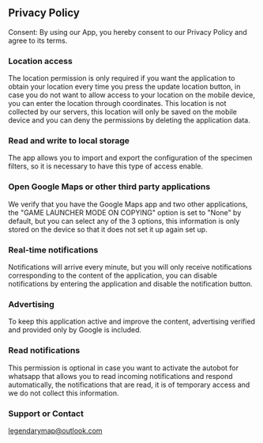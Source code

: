 ## Privacy Policy
Consent: By using our App, you hereby consent to our Privacy Policy and agree to its terms.

### Location access
The location permission is only required if you want the application to obtain your location every time you press the update location button, in case you do not want to allow access to your location on the mobile device, you can enter the location through coordinates. This location is not collected by our servers, this location will only be saved on the mobile device and you can deny the permissions by deleting the application data.

### Read and write to local storage
The app allows you to import and export the configuration of the specimen filters, so it is necessary to have this type of access enable.

### Open Google Maps or other third party applications
We verify that you have the Google Maps app and two other applications, the "GAME LAUNCHER MODE ON COPYING" option is set to "None" by default, but you can select any of the 3 options, this information is only stored on the device so that it does not set it up again set up.

### Real-time notifications
Notifications will arrive every minute, but you will only receive notifications corresponding to the content of the application, you can disable notifications by entering the application and disable the notification button.

### Advertising
To keep this application active and improve the content, advertising verified and provided only by Google is included.

### Read notifications
This permission is optional in case you want to activate the autobot for whatsapp that allows you to read incoming notifications and respond automatically, the notifications that are read, it is of temporary access and we do not collect this information.

### Support or Contact
legendarymap@outlook.com
